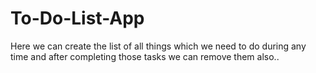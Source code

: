 # To-Do-List-App
Here we can create the list of all things which we need to do during any time and after completing those tasks we can remove them also..
